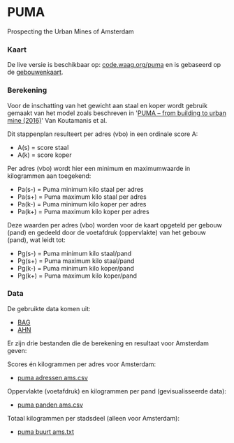 # PUMA
Prospecting the Urban Mines of Amsterdam


### Kaart

De live versie is beschikbaar op: [code.waag.org/puma](http://code.waag.org/puma) en is gebaseerd op de [gebouwenkaart](code.waag.org/puma).


### Berekening

Voor de inschatting van het gewicht aan staal en koper wordt gebruik gemaakt van het model zoals beschreven in
'[PUMA – from building to urban mine (2016)](http://amsdatahub.waag.org/browser#search=kou&type=paper&item=39286)'
Van Koutamanis et al.

Dit stappenplan resulteert per adres (vbo) in een ordinale score A:

* A(s) = score staal
* A(k) = score koper

Per adres (vbo) wordt hier een minimum en maximumwaarde in kilogrammen aan toegekend:

* Pa(s-) = Puma minimum kilo staal per adres
* Pa(s+) = Puma maximum kilo staal per adres
* Pa(k-) = Puma minimum kilo koper per adres
* Pa(k+) = Puma maximum kilo koper per adres

Deze waarden per adres (vbo) worden voor de kaart opgeteld per gebouw (pand) en gedeeld door de voetafdruk (oppervlakte) van het gebouw (pand), wat leidt tot:

* Pg(s-) = Puma minimum kilo staal/pand
* Pg(s+) = Puma maximum kilo staal/pand
* Pg(k-) = Puma minimum kilo koper/pand
* Pg(k+) = Puma maximum kilo koper/pand


### Data

De gebruikte data komen uit:

* [BAG](http://amsdatahub.waag.org/browser#search=bag&item=39915)
* [AHN](http://amsdatahub.waag.org/browser#search=ahn&item=39371)

Er zijn drie bestanden die de berekening en resultaat voor Amsterdam geven:

Scores én kilogrammen per adres voor Amsterdam:

* [puma adressen ams.csv](/data/puma_adressen_ams.csv)

Oppervlakte (voetafdruk) en kilogrammen per pand (gevisualisseerde data):

* [puma panden ams.csv](/data/puma_panden_ams.csv)

Totaal kilogrammen per stadsdeel (alleen voor Amsterdam):

* [puma buurt ams.txt](/data/puma_buurt_ams.txt)
